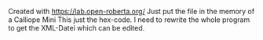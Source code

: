 Created with https://lab.open-roberta.org/
Just put the file in the memory of a Calliope Mini
This just the hex-code. I need to rewrite the whole program to get the XML-Datei which can be edited.
